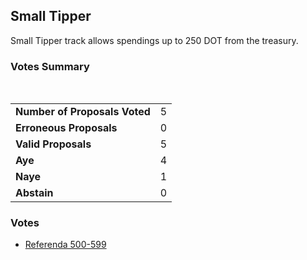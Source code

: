 ## Small Tipper

Small Tipper track allows spendings up to 250 DOT from the treasury.

### Votes Summary

<div class="vote-summary">
    <div class="positive" style="width: 80.00%"></div>
    <div class="negative" style="width: 20.00%"></div>
</div>

<br/>

|                                            |                                 |
|:-------------------------------------------|:--------------------------------|
| <strong>Number of Proposals Voted</strong> | 5                               |
| <strong>Erroneous Proposals</strong>       | 0                               |
| <strong>Valid Proposals</strong>           | 5                               |
| <strong>Aye</strong>                       | <span class="positive">4</span> |
| <strong>Naye</strong>                      | <span class="negative">1</span> |
| <strong>Abstain</strong>                   | <span class="neutral">0</span>  |

### Votes

- [Referenda 500-599](./small_tipper_500_599.md)